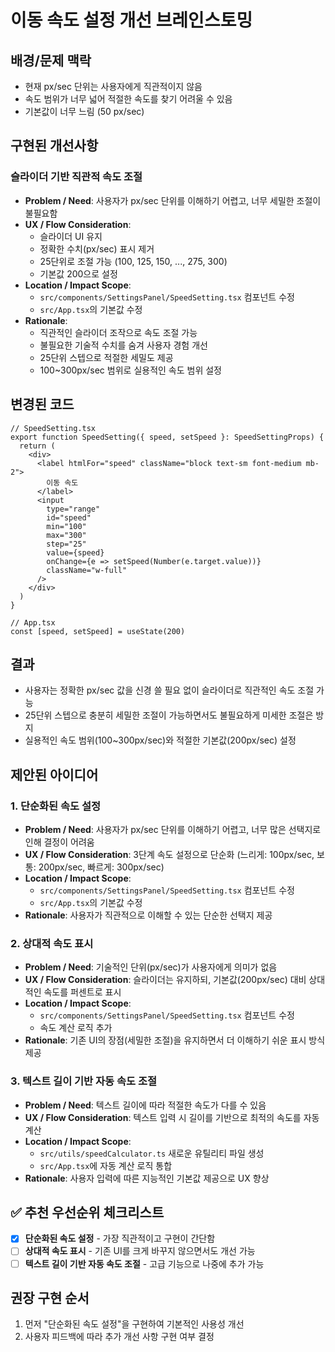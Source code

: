 # 이동 속도 설정 개선 브레인스토밍

## 배경/문제 맥락
- 현재 px/sec 단위는 사용자에게 직관적이지 않음
- 속도 범위가 너무 넓어 적절한 속도를 찾기 어려울 수 있음
- 기본값이 너무 느림 (50 px/sec)

## 구현된 개선사항

### 슬라이더 기반 직관적 속도 조절
- **Problem / Need**: 사용자가 px/sec 단위를 이해하기 어렵고, 너무 세밀한 조절이 불필요함
- **UX / Flow Consideration**: 
  - 슬라이더 UI 유지
  - 정확한 수치(px/sec) 표시 제거
  - 25단위로 조절 가능 (100, 125, 150, ..., 275, 300)
  - 기본값 200으로 설정
- **Location / Impact Scope**: 
  - `src/components/SettingsPanel/SpeedSetting.tsx` 컴포넌트 수정
  - `src/App.tsx`의 기본값 수정
- **Rationale**: 
  - 직관적인 슬라이더 조작으로 속도 조절 가능
  - 불필요한 기술적 수치를 숨겨 사용자 경험 개선
  - 25단위 스텝으로 적절한 세밀도 제공
  - 100~300px/sec 범위로 실용적인 속도 범위 설정

## 변경된 코드
```tsx
// SpeedSetting.tsx
export function SpeedSetting({ speed, setSpeed }: SpeedSettingProps) {
  return (
    <div>
      <label htmlFor="speed" className="block text-sm font-medium mb-2">
        이동 속도
      </label>
      <input
        type="range"
        id="speed"
        min="100"
        max="300"
        step="25"
        value={speed}
        onChange={e => setSpeed(Number(e.target.value))}
        className="w-full"
      />
    </div>
  )
}

// App.tsx
const [speed, setSpeed] = useState(200)
```

## 결과
- 사용자는 정확한 px/sec 값을 신경 쓸 필요 없이 슬라이더로 직관적인 속도 조절 가능
- 25단위 스텝으로 충분히 세밀한 조절이 가능하면서도 불필요하게 미세한 조절은 방지
- 실용적인 속도 범위(100~300px/sec)와 적절한 기본값(200px/sec) 설정

## 제안된 아이디어

### 1. 단순화된 속도 설정
- **Problem / Need**: 사용자가 px/sec 단위를 이해하기 어렵고, 너무 많은 선택지로 인해 결정이 어려움
- **UX / Flow Consideration**: 3단계 속도 설정으로 단순화 (느리게: 100px/sec, 보통: 200px/sec, 빠르게: 300px/sec)
- **Location / Impact Scope**: 
  - `src/components/SettingsPanel/SpeedSetting.tsx` 컴포넌트 수정
  - `src/App.tsx`의 기본값 수정
- **Rationale**: 사용자가 직관적으로 이해할 수 있는 단순한 선택지 제공

### 2. 상대적 속도 표시
- **Problem / Need**: 기술적인 단위(px/sec)가 사용자에게 의미가 없음
- **UX / Flow Consideration**: 슬라이더는 유지하되, 기본값(200px/sec) 대비 상대적인 속도를 퍼센트로 표시
- **Location / Impact Scope**: 
  - `src/components/SettingsPanel/SpeedSetting.tsx` 컴포넌트 수정
  - 속도 계산 로직 추가
- **Rationale**: 기존 UI의 장점(세밀한 조절)을 유지하면서 더 이해하기 쉬운 표시 방식 제공

### 3. 텍스트 길이 기반 자동 속도 조절
- **Problem / Need**: 텍스트 길이에 따라 적절한 속도가 다를 수 있음
- **UX / Flow Consideration**: 텍스트 입력 시 길이를 기반으로 최적의 속도를 자동 계산
- **Location / Impact Scope**: 
  - `src/utils/speedCalculator.ts` 새로운 유틸리티 파일 생성
  - `src/App.tsx`에 자동 계산 로직 통합
- **Rationale**: 사용자 입력에 따른 지능적인 기본값 제공으로 UX 향상

## ✅ 추천 우선순위 체크리스트

- [x] **단순화된 속도 설정** - 가장 직관적이고 구현이 간단함
- [ ] **상대적 속도 표시** - 기존 UI를 크게 바꾸지 않으면서도 개선 가능
- [ ] **텍스트 길이 기반 자동 속도 조절** - 고급 기능으로 나중에 추가 가능

## 권장 구현 순서
1. 먼저 "단순화된 속도 설정"을 구현하여 기본적인 사용성 개선
2. 사용자 피드백에 따라 추가 개선 사항 구현 여부 결정 